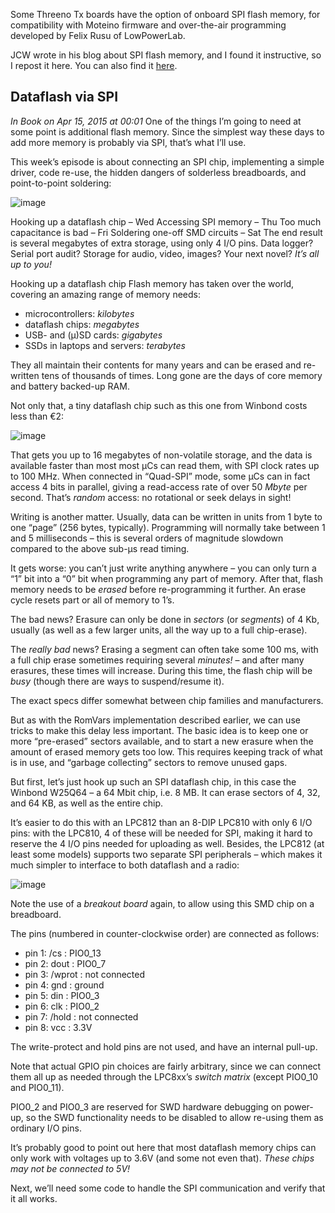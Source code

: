 Some Threeno Tx boards have the option of onboard SPI flash memory, for compatibility with Moteino firmware and over-the-air programming developed by Felix Rusu of LowPowerLab.

JCW wrote in his blog about SPI flash memory, and I found it instructive, so I repost it here. You can also find it [here](https://web.archive.org/web/20221230224953/https://jeelabs.org/2015/04/15/dataflash-via-spi-2/index.html).

## Dataflash via SPI ##
_In Book on Apr 15, 2015 at 00:01_
One of the things I’m going to need at some point is additional flash memory. Since the simplest way these days to add more memory is probably via SPI, that’s what I’ll use.

This week’s episode is about connecting an SPI chip, implementing a simple driver, code re-use, the hidden dangers of solderless breadboards, and point-to-point soldering:

![image](https://github.com/user-attachments/assets/04d39e69-07b8-4a3c-9d69-74f70bbec8d6)

Hooking up a dataflash chip – Wed
Accessing SPI memory – Thu
Too much capacitance is bad – Fri
Soldering one-off SMD circuits – Sat
The end result is several megabytes of extra storage, using only 4 I/O pins. Data logger? Serial port audit? Storage for audio, video, images? Your next novel? _It’s all up to you!_

Hooking up a dataflash chip
Flash memory has taken over the world, covering an amazing range of memory needs:

- microcontrollers: _kilobytes_
- dataflash chips: _megabytes_
- USB- and (µ)SD cards: _gigabytes_
- SSDs in laptops and servers: _terabytes_

They all maintain their contents for many years and can be erased and re-written tens of thousands of times. Long gone are the days of core memory and battery backed-up RAM.

Not only that, a tiny dataflash chip such as this one from Winbond costs less than €2:

![image](https://github.com/user-attachments/assets/d090e079-9024-43e3-9348-c1b34a0d013a)

That gets you up to 16 megabytes of non-volatile storage, and the data is available faster than most most µCs can read them, with SPI clock rates up to 100 MHz. When connected in “Quad-SPI” mode, some µCs can in fact access 4 bits in parallel, giving a read-access rate of over 50 _Mbyte_ per second. That’s _random_ access: no rotational or seek delays in sight!

Writing is another matter. Usually, data can be written in units from 1 byte to one “page” (256 bytes, typically). Programming will normally take between 1 and 5 milliseconds – this is several orders of magnitude slowdown compared to the above sub-µs read timing.

It gets worse: you can’t just write anything anywhere – you can only turn a “1” bit into a “0” bit when programming any part of memory. After that, flash memory needs to be _erased_ before re-programming it further. An erase cycle resets part or all of memory to 1’s.

The bad news? Erasure can only be done in _sectors_ (or _segments_) of 4 Kb, usually (as well as a few larger units, all the way up to a full chip-erase).

The _really bad_ news? Erasing a segment can often take some 100 ms, with a full chip erase sometimes requiring several _minutes!_ – and after many erasures, these times will increase. During this time, the flash chip will be _busy_ (though there are ways to suspend/resume it).

The exact specs differ somewhat between chip families and manufacturers.

But as with the RomVars implementation described earlier, we can use tricks to make this delay less important. The basic idea is to keep one or more “pre-erased” sectors available, and to start a new erasure when the amount of erased memory gets too low. This requires keeping track of what is in use, and “garbage collecting” sectors to remove unused gaps.

But first, let’s just hook up such an SPI dataflash chip, in this case the Winbond W25Q64 – a 64 Mbit chip, i.e. 8 MB. It can erase sectors of 4, 32, and 64 KB, as well as the entire chip.

It’s easier to do this with an LPC812 than an 8-DIP LPC810 with only 6 I/O pins: with the LPC810, 4 of these will be needed for SPI, making it hard to reserve the 4 I/O pins needed for uploading as well. Besides, the LPC812 (at least some models) supports two separate SPI peripherals – which makes it much simpler to interface to both dataflash and a radio:

![image](https://github.com/user-attachments/assets/a25aac35-148d-466d-be1a-f1ab2bd8bbbc)

Note the use of a _breakout board_ again, to allow using this SMD chip on a breadboard.

The pins (numbered in counter-clockwise order) are connected as follows:

- pin 1: /cs    : PIO0_13
- pin 2: dout   : PIO0_7
- pin 3: /wprot : not connected
- pin 4: gnd    : ground
- pin 5: din    : PIO0_3
- pin 6: clk    : PIO0_2
- pin 7: /hold  : not connected
- pin 8: vcc    : 3.3V

The write-protect and hold pins are not used, and have an internal pull-up.

Note that actual GPIO pin choices are fairly arbitrary, since we can connect them all up as needed through the LPC8xx’s _switch matrix_ (except PIO0_10 and PIO0_11).

PIO0_2 and PIO0_3 are reserved for SWD hardware debugging on power-up, so the SWD functionality needs to be disabled to allow re-using them as ordinary I/O pins.

It’s probably good to point out here that most dataflash memory chips can only work with voltages up to 3.6V (and some not even that). _These chips may not be connected to 5V!_

Next, we’ll need some code to handle the SPI communication and verify that it all works.
